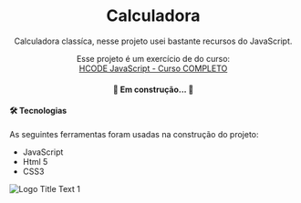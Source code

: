 <h1 align="center">
    Calculadora
</h1>

<p align="center">Calculadora classíca, nesse projeto usei bastante recursos do JavaScript.</p>
<p align="center">Esse projeto é um exercício de do curso:
<br/>
<a href="https://www.udemy.com/course/javascript-curso-completo/" target="_blank">HCODE JavaScript - Curso COMPLETO</a>
 </p>

 <h4 align="center"> 
	🚧  Em construção...  🚧
</h4>

 <h4> 
	🛠 Tecnologias
</h4>
As seguintes ferramentas foram usadas na construção do projeto:

- JavaScript
- Html 5
- CSS3



![](https://camo.githubusercontent.com/c828120bbe62719c6e1bc21cd1e66f9eb0304e46/68747470733a2f2f666972656261736573746f726167652e676f6f676c65617069732e636f6d2f76302f622f68636f64652d636f6d2d62722e61707073706f742e636f6d2f6f2f63616c63756c61646f72612d68636f64652e6a70673f616c743d6d6564696126746f6b656e3d35343036616133662d623936352d343031632d396234652d363534363039633738623333 "Logo Title Text 1")